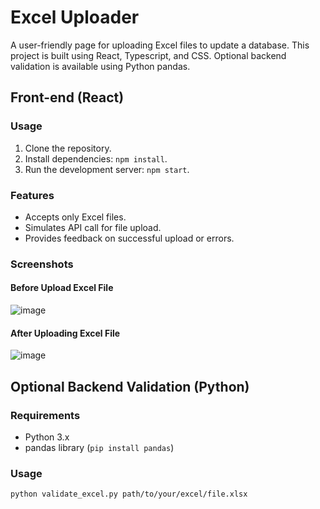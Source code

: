 # Excel Uploader

A user-friendly page for uploading Excel files to update a database. This project is built using React, Typescript, and CSS. Optional backend validation is available using Python pandas.

## Front-end (React)

### Usage

1. Clone the repository.
2. Install dependencies: `npm install`.
3. Run the development server: `npm start`.

### Features

- Accepts only Excel files.
- Simulates API call for file upload.
- Provides feedback on successful upload or errors.

### Screenshots
#### Before Upload Excel File
![image](https://github.com/Chathu-Jayarathna/Cenozai-Task/assets/124165734/6979d801-a674-4039-976f-70644a8ec4a4)

#### After Uploading Excel File
![image](https://github.com/Chathu-Jayarathna/Cenozai-Task/assets/124165734/dd238abe-d000-48a5-8750-63c211170843)

## Optional Backend Validation (Python)

### Requirements

- Python 3.x
- pandas library (`pip install pandas`)

### Usage

```bash
python validate_excel.py path/to/your/excel/file.xlsx
